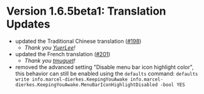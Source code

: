 # Version 1.6.5beta1: Translation Updates

- updated the Traditional Chinese translation ([#198](https://github.com/newmarcel/KeepingYouAwake/pull/198))
    - *Thank you [YuerLee](https://github.com/YuerLee)!*
- updated the French translation ([#201](https://github.com/newmarcel/KeepingYouAwake/pull/201))
    - *Thank you [tmuguet](https://github.com/tmuguet)!*
- removed the advanced setting "Disable menu bar icon highlight color", this behavior can still be enabled using the `defaults` command: `defaults write info.marcel-dierkes.KeepingYouAwake info.marcel-dierkes.KeepingYouAwake.MenuBarIconHighlightDisabled -bool YES`
